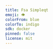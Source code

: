 ```yaml
---
title: Fsa Simpleqt
emoji: 👁
colorFrom: blue
colorTo: indigo
sdk: docker
pinned: false
license: mit
---
```

